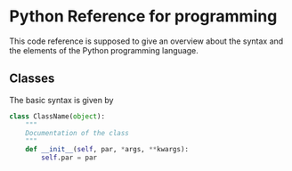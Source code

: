 # Python Reference for programming

This code reference is supposed to give an overview about the syntax and the elements of the Python programming language.  

## Classes

The basic syntax is given by

```Python
class ClassName(object):
    """
    Documentation of the class
    """
    def __init__(self, par, *args, **kwargs):
        self.par = par
```
